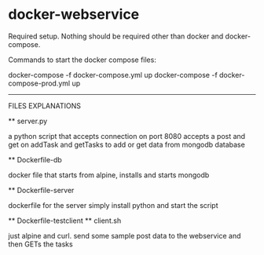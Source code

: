 # docker-webservice

Required setup. Nothing should be required other than docker and docker-compose.

Commands to start the docker compose files:

docker-compose -f docker-compose.yml up
docker-compose -f docker-compose-prod.yml up

----------------------------
FILES EXPLANATIONS

** server.py

a python script that accepts connection on port 8080
accepts a post and get on addTask and getTasks to add or get data
from mongodb database

** Dockerfile-db

docker file that starts from alpine, installs and starts mongodb

** Dockerfile-server

dockerfile for the server
simply install python and start the script

** Dockerfile-testclient
** client.sh

just alpine and curl. send some sample post data to the webservice and then GETs the tasks
